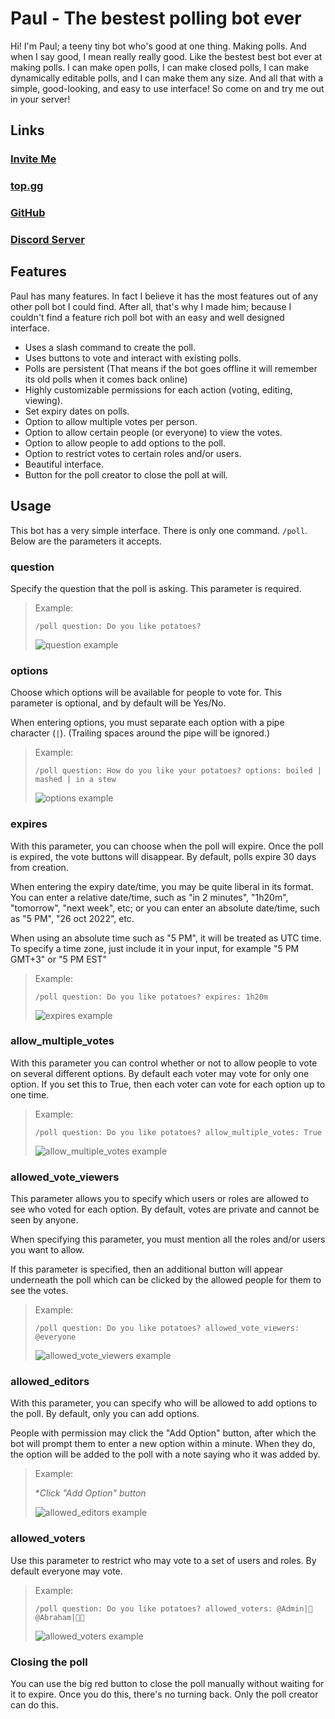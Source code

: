 # Paul - The bestest polling bot ever

Hi! I'm Paul; a teeny tiny bot who's good at one thing. Making polls. And when I say good, I mean really really good. Like the bestest best bot ever at making polls. I can make open polls, I can make closed polls, I can make dynamically editable polls, and I can make them any size. And all that with a simple, good-looking, and easy to use interface! So come on and try me out in your server!

## Links

### [Invite Me](https://discord.com/api/oauth2/authorize?client_id=902944827598049321&permissions=2147551296&scope=bot%20applications.commands)

### [top.gg](https://top.gg/bot/902944827598049321)

### [GitHub](https://github.com/abrahammurciano/paul-bot)

### [Discord Server](https://discord.com/invite/mzhSRnnY78)

## Features

Paul has many features. In fact I believe it has the most features out of any other poll bot I could find. After all, that's why I made him; because I couldn't find a feature rich poll bot with an easy and well designed interface.

-   Uses a slash command to create the poll.
-   Uses buttons to vote and interact with existing polls.
-   Polls are persistent (That means if the bot goes offline it will remember its old polls when it comes back online)
-   Highly customizable permissions for each action (voting, editing, viewing).
-   Set expiry dates on polls.
-   Option to allow multiple votes per person.
-   Option to allow certain people (or everyone) to view the votes.
-   Option to allow people to add options to the poll.
-   Option to restrict votes to certain roles and/or users.
-   Beautiful interface.
-   Button for the poll creator to close the poll at will.

## Usage

This bot has a very simple interface. There is only one command. `/poll`. Below are the parameters it accepts.

### question

Specify the question that the poll is asking. This parameter is required.

> Example:
>
> `/poll question: Do you like potatoes?`
>
> ![question example](images/examples/question.png)

### options

Choose which options will be available for people to vote for. This parameter is optional, and by default will be Yes/No.

When entering options, you must separate each option with a pipe character (`|`). (Trailing spaces around the pipe will be ignored.)

> Example:
>
> `/poll question: How do you like your potatoes? options: boiled | mashed | in a stew`
>
> ![options example](images/examples/options.png)

### expires

With this parameter, you can choose when the poll will expire. Once the poll is expired, the vote buttons will disappear. By default, polls expire 30 days from creation.

When entering the expiry date/time, you may be quite liberal in its format. You can enter a relative date/time, such as "in 2 minutes", "1h20m", "tomorrow", "next week", etc; or you can enter an absolute date/time, such as "5 PM", "26 oct 2022", etc.

When using an absolute time such as "5 PM", it will be treated as UTC time. To specify a time zone, just include it in your input, for example "5 PM GMT+3" or "5 PM EST"

> Example:
>
> `/poll question: Do you like potatoes? expires: 1h20m`
>
> ![expires example](images/examples/expires.png)

### allow_multiple_votes

With this parameter you can control whether or not to allow people to vote on several different options. By default each voter may vote for only one option. If you set this to True, then each voter can vote for each option up to one time.

> Example:
>
> `/poll question: Do you like potatoes? allow_multiple_votes: True`
>
> ![allow_multiple_votes example](images/examples/allow_multiple_votes.png)

### allowed_vote_viewers

This parameter allows you to specify which users or roles are allowed to see who voted for each option. By default, votes are private and cannot be seen by anyone.

When specifying this parameter, you must mention all the roles and/or users you want to allow.

If this parameter is specified, then an additional button will appear underneath the poll which can be clicked by the allowed people for them to see the votes.

> Example:
>
> `/poll question: Do you like potatoes? allowed_vote_viewers: @everyone`
>
> ![allowed_vote_viewers example](images/examples/allowed_vote_viewers.png)

### allowed_editors

With this parameter, you can specify who will be allowed to add options to the poll. By default, only you can add options.

People with permission may click the "Add Option" button, after which the bot will prompt them to enter a new option within a minute. When they do, the option will be added to the poll with a note saying who it was added by.

> Example:
>
> \*_Click "Add Option" button_
>
> ![allowed_editors example](images/examples/allowed_editors.png)

### allowed_voters

Use this parameter to restrict who may vote to a set of users and roles. By default everyone may vote.

> Example:
>
> `/poll question: Do you like potatoes? allowed_voters: @Admin|🔱 @Abraham|👑🔱`
>
> ![allowed_voters example](images/examples/allowed_voters.png)

### Closing the poll

You can use the big red button to close the poll manually without waiting for it to expire. Once you do this, there's no turning back. Only the poll creator can do this.
